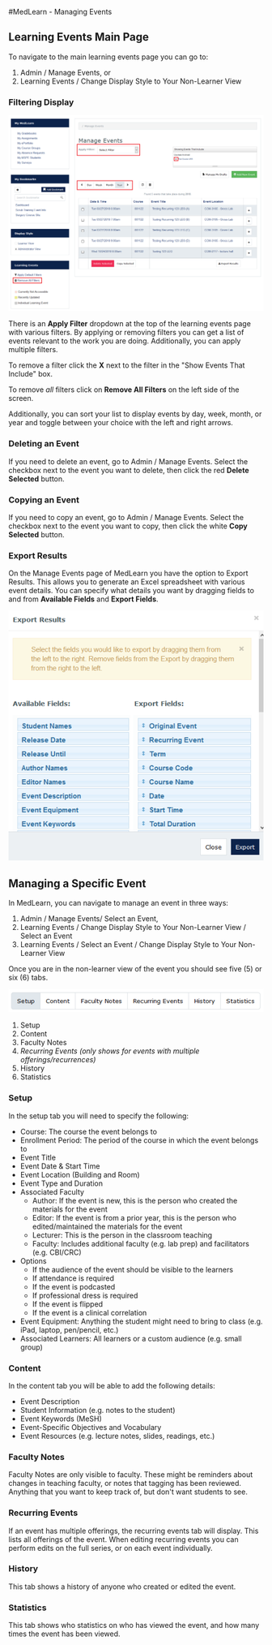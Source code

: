 #MedLearn - Managing Events

## Learning Events Main Page

To navigate to the main learning events page you can go to:

1. Admin / Manage Events, or
2. Learning Events / Change Display Style to Your Non-Learner View 

### Filtering Display

![Events Filter](./images/admin-eventsfilter.png)

There is an **Apply Filter** dropdown at the top of the learning events page with various filters. By applying or removing filters you can get a list of events relevant to the work you are doing. Additionally, you can apply multiple filters. 

To remove a filter click the **X** next to the filter in the "Show Events That Include" box. 

To remove _all_ filters click on **Remove All Filters** on the left side of the screen. 

Additionally, you can sort your list to display events by day, week, month, or year and toggle between your choice with the left and right arrows. 

### Deleting an Event

If you need to delete an event, go to Admin / Manage Events. Select the checkbox next to the event you want to delete, then click the red **Delete Selected** button. 

### Copying an Event

If you need to copy an event, go to Admin / Manage Events. Select the checkbox next to the event you want to copy, then click the white **Copy Selected** button. 

### Export Results

On the Manage Events page of MedLearn you have the option to Export Results. This allows you to generate an Excel spreadsheet with various event details. You can specify what details you want by dragging fields to and from **Available Fields** and **Export Fields**. 

![Export Results](./images/admin-exportresults.PNG)

## Managing a Specific Event

In MedLearn, you can navigate to manage an event in three ways:

1. Admin / Manage Events/ Select an Event, 
2. Learning Events / Change Display Style to Your Non-Learner View / Select an Event
3. Learning Events / Select an Event / Change Display Style to Your Non-Learner View

Once you are in the non-learner view of the event you should see five (5) or six (6) tabs. 

![Tabs](./images/admin-manageevents.PNG)

1. Setup
2. Content
3. Faculty Notes
4. _Recurring Events (only shows for events with multiple offerings/recurrences)_
5. History
6. Statistics

### Setup

In the setup tab you will need to specify the following:

* Course: The course the event belongs to
* Enrollment Period: The period of the course in which the event belongs to
* Event Title
* Event Date & Start Time
* Event Location (Building and Room)
* Event Type and Duration
* Associated Faculty
    * Author: If the event is new, this is the person who created the materials for the event
    * Editor: If the event is from a prior year, this is the person who edited/maintained the materials for the event
    * Lecturer: This is the person in the classroom teaching
    * Faculty: Includes additional faculty (e.g. lab prep) and facilitators (e.g. CBI/CRC)
* Options
    * If the audience of the event should be visible to the learners
    * If attendance is required
    * If the event is podcasted
    * If professional dress is required
    * If the event is flipped
    * If the event is a clinical correlation
* Event Equipment: Anything the student might need to bring to class (e.g. iPad, laptop, pen/pencil, etc.)
* Associated Learners: All learners or a custom audience (e.g. small group)

### Content

In the content tab you will be able to add the following details:

* Event Description
* Student Information (e.g. notes to the student)
* Event Keywords (MeSH)
* Event-Specific Objectives and Vocabulary
* Event Resources (e.g. lecture notes, slides, readings, etc.)

### Faculty Notes

Faculty Notes are only visible to faculty. These might be reminders about changes in teaching faculty, or notes that tagging has been reviewed. Anything that you want to keep track of, but don't want students to see. 

### Recurring Events

If an event has multiple offerings, the recurring events tab will display. This lists all offerings of the event. When editing recurring events you can perform edits on the full series, or on each event individually. 

### History

This tab shows a history of anyone who created or edited the event. 

### Statistics

This tab shows who statistics on who has viewed the event, and how many times the event has been viewed. 